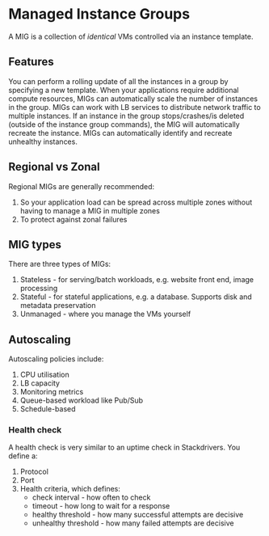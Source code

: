 # Managed Instance Groups
A MIG is a collection of *identical* VMs controlled via an instance template.

## Features
You can perform a rolling update of all the instances in a group by specifying a new template.
When your applications require additional compute resources, MIGs can automatically scale the number of instances in the group.
MIGs can work with LB services to distribute network traffic to multiple instances.
If an instance in the group stops/crashes/is deleted (outside of the instance group commands), the MIG will automatically recreate the instance.
MIGs can automatically identify and recreate unhealthy instances.

## Regional vs Zonal
Regional MIGs are generally recommended:
1. So your application load can be spread across multiple zones without having to manage a MIG in multiple zones
1. To protect against zonal failures

## MIG types
There are three types of MIGs:
1. Stateless - for serving/batch workloads, e.g. website front end, image processing
1. Stateful - for stateful applications, e.g. a database. Supports disk and metadata preservation
1. Unmanaged - where you manage the VMs yourself

## Autoscaling
Autoscaling policies include:
1. CPU utilisation
1. LB capacity
1. Monitoring metrics
1. Queue-based workload like Pub/Sub
1. Schedule-based
### Health check
A health check is very similar to an uptime check in Stackdrivers.
You define a:
1. Protocol
1. Port
1. Health criteria, which defines:
    * check interval - how often to check
    * timeout - how long to wait for a response
    * healthy threshold - how many successful attempts are decisive
    * unhealthy threshold - how many failed attempts are decisive
